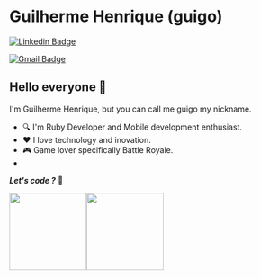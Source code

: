 # Guilherme Henrique (guigo)
[![Linkedin Badge](https://img.shields.io/badge/-GuilhermeHenrique-blue?style=flat-square&logo=Linkedin&logoColor=white&link=https://www.linkedin.com/in/guilherme-henrique-14408957/)](https://www.linkedin.com/in/guilherme-henrique-14408957/) 

[![Gmail Badge](https://img.shields.io/badge/-guilherme.tr.silva@gmail.com-c14438?style=flat-square&logo=Gmail&logoColor=white&link=mailto:guilherme.tr.silva@gmail.com)](mailto:guilherme.tr.silva@gmail.com)

## Hello everyone 👋

I'm Guilherme Henrique, but you can call me guigo my nickname.

- :mag:  I'm Ruby Developer and Mobile development enthusiast. 
- :heart:  I love technology and inovation. 
- :video_game:  Game lover specifically Battle Royale. 
- 


_**Let's code ?**_ :rocket:



<img align="" height="137px" src="https://github-readme-stats.vercel.app/api?username=guigo&hide_title=true&hide_border=true&show_icons=true&include_all_commits=true&line_height=21&bg_color=0,EC6C6C,FFD479,FFFC79,73FA79&theme=graywhite" /><!-- wi*quL3fcV --><img align="" height="137px" src="https://github-readme-stats.vercel.app/api/top-langs/?username=guigo&hide_title=true&hide_border=true&layout=compact&bg_color=0,73FA79,73FDFF,D783FF&theme=graywhite" />
